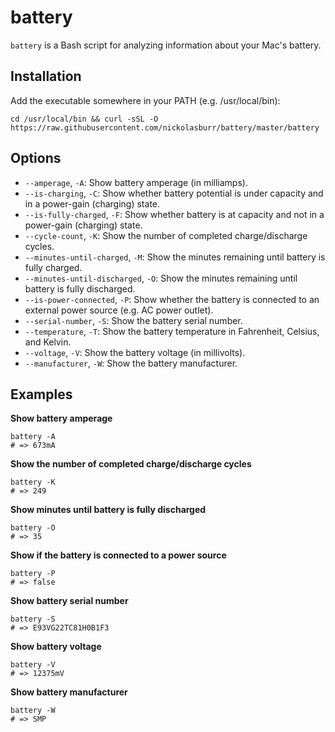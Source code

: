 # battery

`battery` is a Bash script for analyzing information about your Mac's battery.

## Installation

Add the executable somewhere in your PATH (e.g. /usr/local/bin):

```shell
cd /usr/local/bin && curl -sSL -O https://raw.githubusercontent.com/nickolasburr/battery/master/battery
```

## Options

+ `--amperage`, `-A`: Show battery amperage (in milliamps).
+ `--is-charging`, `-C`: Show whether battery potential is under capacity and in a power-gain (charging) state.
+ `--is-fully-charged`, `-F`: Show whether battery is at capacity and not in a power-gain (charging) state.
+ `--cycle-count`, `-K`: Show the number of completed charge/discharge cycles.
+ `--minutes-until-charged`, `-M`: Show the minutes remaining until battery is fully charged.
+ `--minutes-until-discharged`, `-O`: Show the minutes remaining until battery is fully discharged.
+ `--is-power-connected`, `-P`: Show whether the battery is connected to an external power source (e.g. AC power outlet).
+ `--serial-number`, `-S`: Show the battery serial number.
+ `--temperature`, `-T`: Show the battery temperature in Fahrenheit, Celsius, and Kelvin.
+ `--voltage`, `-V`: Show the battery voltage (in millivolts).
+ `--manufacturer`, `-W`: Show the battery manufacturer.

## Examples

**Show battery amperage**

```shell
battery -A
# => 673mA
```

**Show the number of completed charge/discharge cycles**

```shell
battery -K
# => 249
```

**Show minutes until battery is fully discharged**

```shell
battery -O
# => 35
```

**Show if the battery is connected to a power source**

```shell
battery -P
# => false
```

**Show battery serial number**

```shell
battery -S
# => E93VG22TC81H0B1F3
```

**Show battery voltage**

```shell
battery -V
# => 12375mV
```

**Show battery manufacturer**

```shell
battery -W
# => SMP
```
